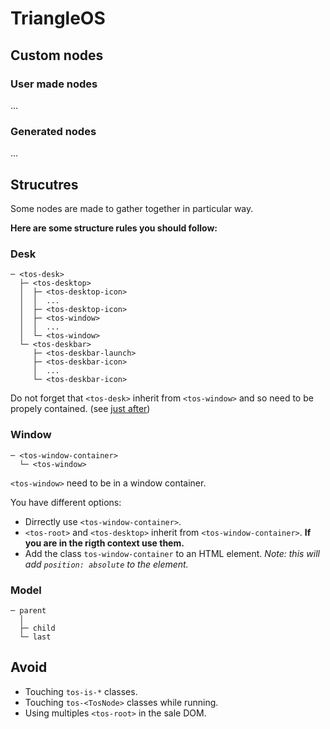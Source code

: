 # TriangleOS

## Custom nodes

### User made nodes

...

### Generated nodes

...

## Strucutres

Some nodes are made to gather together in particular way.

**Here are some structure rules you should follow:**

### Desk

```tree
─ <tos-desk>
  ├─ <tos-desktop>
  │  ├─ <tos-desktop-icon>
  │  │  ...
  │  ├─ <tos-desktop-icon>
  │  ├─ <tos-window>
  │  │  ...
  │  └─ <tos-window>
  └─ <tos-deskbar>
     ├─ <tos-deskbar-launch>
     ├─ <tos-deskbar-icon>
     │  ...
     └─ <tos-deskbar-icon>
```

Do not forget that `<tos-desk>` inherit from `<tos-window>` and so need to be propely contained. (see [just after](#window))

### Window

```tree
─ <tos-window-container>
  └─ <tos-window>
```

`<tos-window>` need to be in a window container.

You have different options:

- Dirrectly use `<tos-window-container>`.
- `<tos-root>` and `<tos-desktop>` inherit from `<tos-window-container>`. **If you are in the rigth context use them.**
- Add the class `tos-window-container` to an HTML element.
  *Note: this will add `position: absolute` to the element.*

### Model

```tree
─ parent
  │
  ├─ child
  └─ last
```

## Avoid

- Touching `tos-is-*` classes.
- Touching `tos-<TosNode>` classes while running.
- Using multiples `<tos-root>` in the sale DOM.
